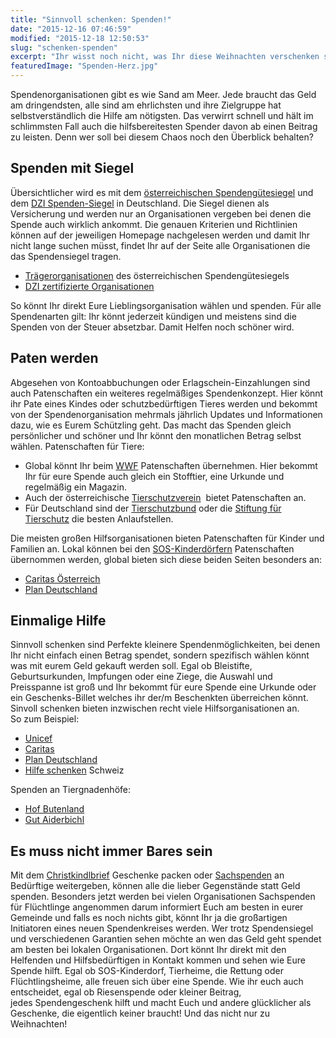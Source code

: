 ```yaml
---
title: "Sinnvoll schenken: Spenden!"
date: "2015-12-16 07:46:59"
modified: "2015-12-18 12:50:53"
slug: "schenken-spenden"
excerpt: "Ihr wisst noch nicht, was Ihr diese Weihnachten verschenken sollt? Wir empfehlen Spenden statt Sachen schenken."
featuredImage: "Spenden-Herz.jpg"
---
```


Spendenorganisationen gibt es wie Sand am Meer. Jede braucht das Geld am dringendsten, alle sind am ehrlichsten und ihre Zielgruppe hat selbstverständlich die Hilfe am nötigsten. Das verwirrt schnell und hält im schlimmsten Fall auch die hilfsbereitesten Spender davon ab einen Beitrag zu leisten. Denn wer soll bei diesem Chaos noch den Überblick behalten?

## Spenden mit Siegel

Übersichtlicher wird es mit dem [österreichischen Spendengütesiegel](http://www.osgs.at/) und dem [DZI Spenden-Siegel](http://www.dzi.de/spenderberatung/das-spenden-siegel/) in Deutschland. Die Siegel dienen als Versicherung und werden nur an Organisationen vergeben bei denen die Spende auch wirklich ankommt. Die genauen Kriterien und Richtlinien können auf der jeweiligen Homepage nachgelesen werden und damit Ihr nicht lange suchen müsst, findet Ihr auf der Seite alle Organisationen die das Spendensiegel tragen.

*   [Trägerorganisationen](http://www.osgs.at/organisationen) des österreichischen Spendengütesiegels
*   [DZI zertifizierte Organisationen](http://www.dzi.de/spenderberatung/datenbanksuchmaske/suchergebnisse/seite/1/?typ=mit_siegel&keyword=&bereiche=alle&laender=alle&sitz=alle)

So könnt Ihr direkt Eure Lieblingsorganisation wählen und spenden. Für alle Spendenarten gilt: Ihr könnt jederzeit kündigen und meistens sind die Spenden von der Steuer absetzbar. Damit Helfen noch schöner wird.

## Paten werden

Abgesehen von Kontoabbuchungen oder Erlagschein-Einzahlungen sind auch Patenschaften ein weiteres regelmäßiges Spendenkonzept. Hier könnt ihr Pate eines Kindes oder schutzbedürftigen Tieres werden und bekommt von der Spendenorganisation mehrmals jährlich Updates und Informationen dazu, wie es Eurem Schützling geht. Das macht das Spenden gleich persönlicher und schöner und Ihr könnt den monatlichen Betrag selbst wählen. Patenschaften für Tiere:

*   Global könnt Ihr beim [WWF](https://www.patenschaft.at/) Patenschaften übernehmen. Hier bekommt Ihr für eure Spende auch gleich ein Stofftier, eine Urkunde und regelmäßig ein Magazin.
*   Auch der österreichische [Tierschutzverein](http://www.tierschutzverein.at/tieren-helfen/tierpatenschaft)  bietet Patenschaften an.
*   Für Deutschland sind der [Tierschutzbund](http://www.tierschutzbund.de/pate-werden.html) oder die [Stiftung für Tierschutz](http://www.stiftung-fuer-tierschutz.de/) die besten Anlaufstellen.

Die meisten großen Hilfsorganisationen bieten Patenschaften für Kinder und Familien an. Lokal können bei den [SOS-Kinderdörfern](http://www.sos-kinderdorf.at/wie-sie-helfen-koennen/pate-werden) Patenschaften übernommen werden, global bieten sich diese beiden Seiten besonders an:

*   [Caritas Österreich](http://www.patenschaften.at/)
*   [Plan Deutschland](https://www.plan.de/patenschaft.html?sc=I016GOA&gclid=CIKji6m7sMkCFcE_GwodYBsIZg)

## Einmalige Hilfe

Sinnvoll schenken sind Perfekte kleinere Spendenmöglichkeiten, bei denen Ihr nicht einfach einen Betrag spendet, sondern spezifisch wählen könnt was mit eurem Geld gekauft werden soll. Egal ob Bleistifte, Geburtsurkunden, Impfungen oder eine Ziege, die Auswahl und Preisspanne ist groß und Ihr bekommt für eure Spende eine Urkunde oder ein Geschenks-Billet welches ihr der/m Beschenkten überreichen könnt. Sinvoll schenken bieten inzwischen recht viele Hilfsorganisationen an. So zum Beispiel:

*   [Unicef](https://www.unicef.at/stores/connect/shop/catalog/category/view/shop_for_life/0/?gclid=CNX7_qGXr8kCFSkXwwodqlMFtA)
*   [Caritas](http://shop.caritas.at/ueber-schenken-mit-sinn/so-funktionierts)
*   [Plan Deutschland](https://www.plan.de/sinnvoll-schenken/)
*   [Hilfe schenken](http://www.hilfe-schenken.ch/) Schweiz

Spenden an Tiergnadenhöfe:

*   [Hof Butenland](http://www.stiftung-fuer-tierschutz.de/spenden/)
*   [Gut Aiderbichl](http://www.gut-aiderbichl.at/page.home.php?start=)

## Es muss nicht immer Bares sein

Mit dem [Christkindlbrief](https://www.caritas.at/aktuell/kampagne/christkindlbrief/) Geschenke packen oder [Sachspenden](http://www.armutlindern.at/sammellisten_1) an Bedürftige weitergeben, können alle die lieber Gegenstände statt Geld spenden. Besonders jetzt werden bei vielen Organisationen Sachspenden für Flüchtlinge angenommen darum informiert Euch am besten in eurer Gemeinde und falls es noch nichts gibt, könnt Ihr ja die großartigen Initiatoren eines neuen Spendenkreises werden. Wer trotz Spendensiegel und verschiedenen Garantien sehen möchte an wen das Geld geht spendet am besten bei lokalen Organisationen. Dort könnt Ihr direkt mit den Helfenden und Hilfsbedürftigen in Kontakt kommen und sehen wie Eure Spende hilft. Egal ob SOS-Kinderdorf, Tierheime, die Rettung oder Flüchtlingsheime, alle freuen sich über eine Spende. Wie ihr euch auch entscheidet, egal ob Riesenspende oder kleiner Beitrag, jedes Spendengeschenk hilft und macht Euch und andere glücklicher als Geschenke, die eigentlich keiner braucht! Und das nicht nur zu Weihnachten!